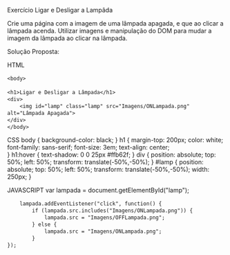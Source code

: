 Exercício Ligar e Desligar a Lampâda

Crie uma página com a imagem de uma lâmpada apagada, e que ao clicar a lâmpada acenda.
Utilizar imagens e manipulação do DOM para mudar a imagem da lâmpada ao clicar na lâmpada.

Solução Proposta:

HTML

    <body>

    <h1>Ligar e Desligar a Lâmpada</h1>    
    <div>
        <img id="lamp" class="lamp" src="Imagens/ONLampada.png" alt="Lâmpada Apagada">
    </div>
    </body>

CSS
    body {
    background-color: black;
    }
    h1 {
        margin-top: 200px;
        color: white;
        font-family: sans-serif;
        font-size: 3em;
        text-align: center;    
    }
    h1:hover {
        text-shadow: 0 0 25px #ffb62f;
    }
    div {
        position: absolute;
        top: 50%;
        left: 50%;
        transform: translate(-50%,-50%);
    }
    #lamp {
        position: absolute;
        top: 50%;
        left: 50%;
        transform: translate(-50%,-50%);
        width: 250px;
    }

JAVASCRIPT
    var lampada = document.getElementById("lamp");

        lampada.addEventListener("click", function() {
            if (lampada.src.includes("Imagens/ONLampada.png")) {
                lampada.src = "Imagens/OFFLampada.png";
            } else {
                lampada.src = "Imagens/ONLampada.png";
            }
    });


